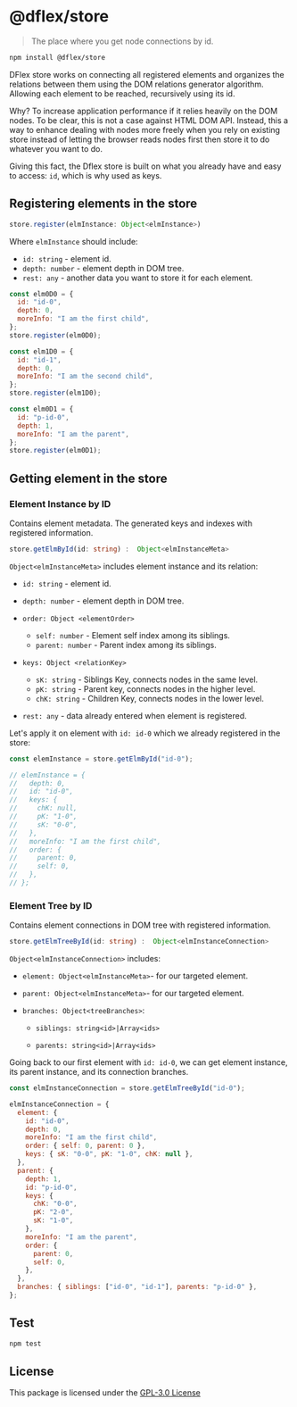 # @dflex/store

> The place where you get node connections by id.

```bash
npm install @dflex/store
```

DFlex store works on connecting all registered elements and organizes the
relations between them using the DOM relations generator algorithm. Allowing
each element to be reached, recursively using its id.

Why? To increase application performance if it relies heavily on the DOM nodes. To
be clear, this is not a case against HTML DOM API. Instead, this a way to
enhance dealing with nodes more freely when you rely on existing store instead
of letting the browser reads nodes first then store it to do whatever you want
to do.

Giving this fact, the Dflex store is built on what you already have and easy to
access: `id`, which is why used as keys.

## Registering elements in the store

```ts
store.register(elmInstance: Object<elmInstance>)
```

Where `elmInstance` should include:

- `id: string` - element id.
- `depth: number` - element depth in DOM tree.
- `rest: any` - another data you want to store it for each element.

```js
const elm0D0 = {
  id: "id-0",
  depth: 0,
  moreInfo: "I am the first child",
};
store.register(elm0D0);

const elm1D0 = {
  id: "id-1",
  depth: 0,
  moreInfo: "I am the second child",
};
store.register(elm1D0);

const elm0D1 = {
  id: "p-id-0",
  depth: 1,
  moreInfo: "I am the parent",
};
store.register(elm0D1);
```

## Getting element in the store

### Element Instance by ID

Contains element metadata. The generated keys and indexes with registered
information.

```ts
store.getElmById(id: string) :  Object<elmInstanceMeta>
```

`Object<elmInstanceMeta>` includes element instance and its relation:

- `id: string` - element id.

- `depth: number` - element depth in DOM tree.

- `order: Object <elementOrder>`

  - `self: number` - Element self index among its siblings.
  - `parent: number` - Parent index among its siblings.

- `keys: Object <relationKey>`

  - `sK: string` - Siblings Key, connects nodes in the same level.
  - `pK: string` - Parent key, connects nodes in the higher level.
  - `chK: string` - Children Key, connects nodes in the lower level.

- `rest: any` - data already entered when element is registered.

Let's apply it on element with `id: id-0` which we already registered in the
store:

```js
const elemInstance = store.getElmById("id-0");

// elemInstance = {
//   depth: 0,
//   id: "id-0",
//   keys: {
//     chK: null,
//     pK: "1-0",
//     sK: "0-0",
//   },
//   moreInfo: "I am the first child",
//   order: {
//     parent: 0,
//     self: 0,
//   },
// };
```

### Element Tree by ID

Contains element connections in DOM tree with registered information.

```ts
store.getElmTreeById(id: string) :  Object<elmInstanceConnection>
```

`Object<elmInstanceConnection>` includes:

- `element: Object<elmInstanceMeta>`- for our targeted element.

- `parent: Object<elmInstanceMeta>`- for our targeted element.

- `branches: Object<treeBranches>`:

  - `siblings: string<id>|Array<ids>`

  - `parents: string<id>|Array<ids>`

Going back to our first element with `id: id-0`, we can get element instance, its parent instance,
and its connection branches.

```js
const elmInstanceConnection = store.getElmTreeById("id-0");

elmInstanceConnection = {
  element: {
    id: "id-0",
    depth: 0,
    moreInfo: "I am the first child",
    order: { self: 0, parent: 0 },
    keys: { sK: "0-0", pK: "1-0", chK: null },
  },
  parent: {
    depth: 1,
    id: "p-id-0",
    keys: {
      chK: "0-0",
      pK: "2-0",
      sK: "1-0",
    },
    moreInfo: "I am the parent",
    order: {
      parent: 0,
      self: 0,
    },
  },
  branches: { siblings: ["id-0", "id-1"], parents: "p-id-0" },
};
```

## Test

```sh
npm test
```

## License

This package is licensed under the [GPL-3.0 License](https://github.com/jalal246/dflex/tree/master/packages/store/LICENSE)
